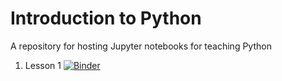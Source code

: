 # Introduction to Python
A repository for hosting Jupyter notebooks for teaching Python

1. Lesson 1
[![Binder](https://mybinder.org/badge_logo.svg)](https://mybinder.org/v2/gh/rajesh-ku/IntroToPython/main?filepath=001.Python-Arithmetic.Operators.ipynb)


